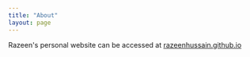 ```yaml
---
title: "About"
layout: page
---
```


Razeen's personal website can be accessed at [razeenhussain.github.io](https://razeenhussain.github.io/)
